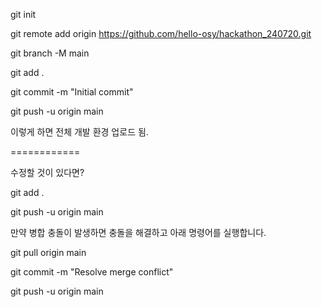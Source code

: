 git init

git remote add origin https://github.com/hello-osy/hackathon_240720.git

git branch -M main

git add .

git commit -m "Initial commit"

git push -u origin main 

이렇게 하면 전체 개발 환경 업로드 됨.

============

수정할 것이 있다면?

git add .

git push -u origin main 


만약 병합 충돌이 발생하면 충돌을 해결하고 아래 명령어를 실행합니다.

git pull origin main

git commit -m "Resolve merge conflict"

git push -u origin main
